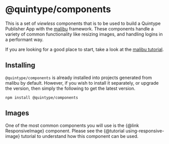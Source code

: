 # @quintype/components

This is a set of *viewless* components that is to be used to build a Quintype Publisher App with the [malibu](https://github.com/quintype/malibu) framework. These components handle a variety of common functionality like resizing images, and handling logins in a performant way.

If you are looking for a good place to start, take a look at the [malibu tutorial](https://developers.quintype.com/malibu/tutorial).

## Installing

`@quintype/components` is already installed into projects generated from malibu by default. However, if you wish to install it separately, or upgrade the version, then simply the following to get the latest version.

```shell
npm install @quintype/components
```

## Images

One of the most common components you will use is the {@link ResponsiveImage} component. Please see the {@tutorial using-responsive-image} tutorial to understand how this component can be used.
